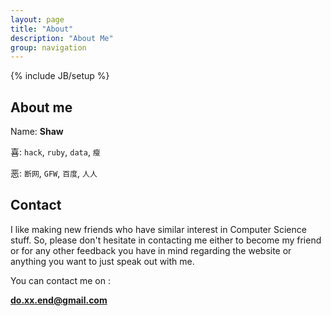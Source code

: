 ```yaml
---
layout: page
title: "About"
description: "About Me"
group: navigation
---
```

{% include JB/setup %}
 
## About me


Name: **Shaw**

喜: `hack`, `ruby`, `data`, `瘦` 

恶: `断网`, `GFW`, `百度`, `人人`


## Contact

I like making new friends who have similar interest in Computer
Science stuff. So, please don't hesitate in contacting me either to
become my friend or for any other feedback you have in mind regarding
the website or anything you want to just speak out with me.

You can contact me on :

**do.xx.end@gmail.com**

